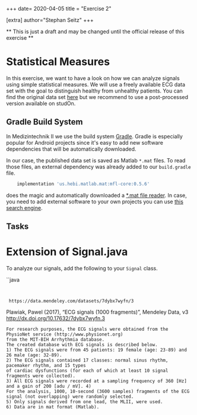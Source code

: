 +++
date= 2020-04-05
title = "Exercise 2"

[extra]
author="Stephan Seitz"
+++


** This is just a draft and may be changed until the official release of this exercise **

# Statistical Measures

In this exercise, we want to have a look on how we can analyze signals using simple statistical measures.
We will use a freely available ECG data set with the goal to distinguish healthy from unhealthy patients.
You can find the original data set [here](https://data.mendeley.com/datasets/7dybx7wyfn/3)
but we recommend to use a post-processed version available on studOn.

## Gradle Build System

In Medizintechnik II we use the build system [Gradle](https://gradle.org/).
Gradle is especially popular for Android projects since it's easy to add new software dependencies that will be automatically
downloaded.

In our case, the published data set is saved as Matlab `*.mat` files.
To read those files, an external dependency was already added to our `build.gradle` file.

```groovy
    implementation 'us.hebi.matlab.mat:mfl-core:0.5.6'
```

does the magic and automatically downloaded a [*.mat file reader](https://github.com/HebiRobotics/MFL).
In case, you need to add external software to your own projects you can use [this search engine](https://search.maven.org/).

## Tasks

# Extension of Signal.java

To analyze our signals, add the following to your `Signal` class.

``java

```


 https://data.mendeley.com/datasets/7dybx7wyfn/3

```
 Plawiak, Pawel (2017), “ECG signals (1000 fragments)”, Mendeley Data, v3 http://dx.doi.org/10.17632/7dybx7wyfn.3 
 ```
For research purposes, the ECG signals were obtained from the PhysioNet service (http://www.physionet.org)
from the MIT-BIH Arrhythmia database. 
The created database with ECG signals is described below. 
1) The ECG signals were from 45 patients: 19 female (age: 23-89) and 26 male (age: 32-89).
2) The ECG signals contained 17 classes: normal sinus rhythm, pacemaker rhythm, and 15 types
of cardiac dysfunctions (for each of which at least 10 signal fragments were collected).
3) All ECG signals were recorded at a sampling frequency of 360 [Hz] and a gain of 200 [adu / mV]. 4)
For the analysis, 1000, 10-second (3600 samples) fragments of the ECG signal (not overlapping) were randomly selected.
5) Only signals derived from one lead, the MLII, were used.
6) Data are in mat format (Matlab).
